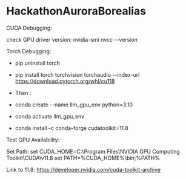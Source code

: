 # HackathonAuroraBorealias

CUDA Debugging:

check GPU driver version:
nvidia-smi
nvcc --version


Torch Debugging:
* pip uninstall torch
* pip install torch torchvision torchaudio --index-url https://download.pytorch.org/whl/cu118

* Then :
* conda create --name llm_gpu_env python=3.10
* conda activate llm_gpu_env
* conda install -c conda-forge cudatoolkit=11.8

Test GPU Availability:


Set Path:
set CUDA_HOME=C:\Program Files\NVIDIA GPU Computing Toolkit\CUDA\v11.8
set PATH=%CUDA_HOME%\bin;%PATH%

Link to 11.8: https://developer.nvidia.com/cuda-toolkit-archive
